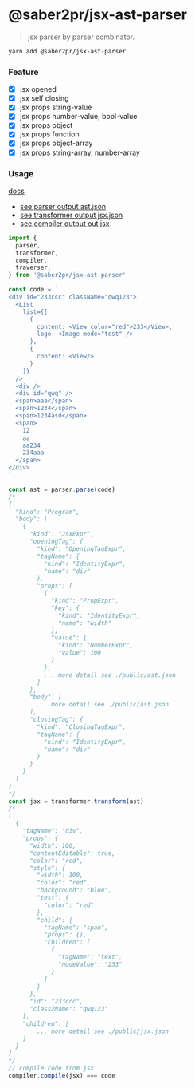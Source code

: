 # @saber2pr/jsx-ast-parser

> jsx parser by parser combinator.

```bash
yarn add @saber2pr/jsx-ast-parser
```

### Feature

- [x] jsx opened
- [x] jsx self closing
- [x] jsx props string-value
- [x] jsx props number-value, bool-value
- [x] jsx props object
- [x] jsx props function
- [x] jsx props object-array
- [x] jsx props string-array, number-array

### Usage

[docs](https://saber2pr.top/jsx-ast-parser/)

- [see parser output ast.json](./public/ast.json)
- [see transformer output jsx.json](./public/jsx.json)
- [see compiler output out.jsx](./public/out.jsx)

```ts
import {
  parser,
  transformer,
  compiler,
  traverser,
} from '@saber2pr/jsx-ast-parser'

const code = `
<div id="233ccc" className="qwq123">
  <List
    list={[
      {
        content: <View color="red">233</View>,
        logo: <Image mode="test" />
      },
      {
        content: <View/>
      }
    ]}
  />
  <div />
  <div id="qwq" />
  <span>aaa</span>
  <span>1234</span>
  <span>1234asd</span>
  <span>
    12
    aa
    aa234
    234aaa
  </span>
</div>
`

const ast = parser.parse(code)
/*
{
  "kind": "Program",
  "body": [
    {
      "kind": "JsxExpr",
      "openingTag": {
        "kind": "OpeningTagExpr",
        "tagName": {
          "kind": "IdentityExpr",
          "name": "div"
        },
        "props": [
          {
            "kind": "PropExpr",
            "key": {
              "kind": "IdentityExpr",
              "name": "width"
            },
            "value": {
              "kind": "NumberExpr",
              "value": 100
            }
          },
          ... more detail see ./public/ast.json
        ]
      },
      "body": [
        ... more detail see ./public/ast.json
      ],
      "closingTag": {
        "kind": "ClosingTagExpr",
        "tagName": {
          "kind": "IdentityExpr",
          "name": "div"
        }
      }
    }
  ]
}
*/
const jsx = transformer.transform(ast)
/*
[
  {
    "tagName": "div",
    "props": {
      "width": 100,
      "contentEditable": true,
      "color": "red",
      "style": {
        "width": 100,
        "color": "red",
        "background": "blue",
        "test": {
          "color": "red"
        },
        "child": {
          "tagName": "span",
          "props": {},
          "children": [
            {
              "tagName": "text",
              "nodeValue": "233"
            }
          ]
        }
      },
      "id": "233ccc",
      "class2Name": "qwq123"
    },
    "children": [
        ... more detail see ./public/jsx.json
    ]
  }
]
*/
// compile code from jsx
compiler.compile(jsx) === code
```
